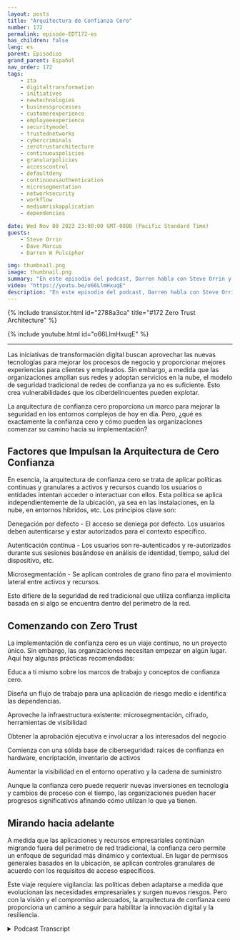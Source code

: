 ```yaml
---
layout: posts
title: "Arquitectura de Confianza Cero"
number: 172
permalink: episode-EDT172-es
has_children: false
lang: es
parent: Episodios
grand_parent: Español
nav_order: 172
tags:
    - zta
    - digitaltransformation
    - initiatives
    - newtechnologies
    - businessprocesses
    - customerexperience
    - employeeexperience
    - securitymodel
    - trustednetworks
    - cybercriminals
    - zerotrustarchitecture
    - continuouspolicies
    - granularpolicies
    - accesscontrol
    - defaultdeny
    - continuousauthentication
    - microsegmentation
    - networksecurity
    - workflow
    - mediumriskapplication
    - dependencies

date: Wed Nov 08 2023 23:00:00 GMT-0800 (Pacific Standard Time)
guests:
    - Steve Orrin
    - Dave Marcus
    - Darren W Pulsipher

img: thumbnail.png
image: thumbnail.png
summary: "En este episodio del podcast, Darren habla con Steve Orrin y Dave Marcus y discute sobre arquitectura de confianza cero, un nuevo modelo de seguridad necesario para los ambientes digitales actuales donde el perímetro de la red está desapareciendo. Los expertos explican qué es la confianza cero, principios claves como el rechazo de acceso por defecto y la autenticación continua, y dan consejos para las organizaciones que inician su viaje hacia la confianza cero."
video: "https://youtu.be/o66LlmHxuqE"
description: "En este episodio del podcast, Darren habla con Steve Orrin y Dave Marcus y discute sobre arquitectura de confianza cero, un nuevo modelo de seguridad necesario para los ambientes digitales actuales donde el perímetro de la red está desapareciendo. Los expertos explican qué es la confianza cero, principios claves como el rechazo de acceso por defecto y la autenticación continua, y dan consejos para las organizaciones que inician su viaje hacia la confianza cero."
---
```


<div>
{% include transistor.html id="2788a3ca" title="#172 Zero Trust Architecture" %}

{% include youtube.html id="o66LlmHxuqE" %}
</div>

---

Las iniciativas de transformación digital buscan aprovechar las nuevas tecnologías para mejorar los procesos de negocio y proporcionar mejores experiencias para clientes y empleados. Sin embargo, a medida que las organizaciones amplían sus redes y adoptan servicios en la nube, el modelo de seguridad tradicional de redes de confianza ya no es suficiente. Esto crea vulnerabilidades que los ciberdelincuentes pueden explotar.

La arquitectura de confianza cero proporciona un marco para mejorar la seguridad en los entornos complejos de hoy en día. Pero, ¿qué es exactamente la confianza cero y cómo pueden las organizaciones comenzar su camino hacia su implementación?

## Factores que Impulsan la Arquitectura de Cero Confianza

En esencia, la arquitectura de confianza cero se trata de aplicar políticas continuas y granulares a activos y recursos cuando los usuarios o entidades intentan acceder o interactuar con ellos. Esta política se aplica independientemente de la ubicación, ya sea en las instalaciones, en la nube, en entornos híbridos, etc. Los principios clave son:

Denegación por defecto - El acceso se deniega por defecto. Los usuarios deben autenticarse y estar autorizados para el contexto específico.

Autenticación continua - Los usuarios son re-autenticados y re-autorizados durante sus sesiones basándose en análisis de identidad, tiempo, salud del dispositivo, etc.

Microsegmentación - Se aplican controles de grano fino para el movimiento lateral entre activos y recursos.

Esto difiere de la seguridad de red tradicional que utiliza confianza implícita basada en si algo se encuentra dentro del perímetro de la red.

## Comenzando con Zero Trust

La implementación de confianza cero es un viaje continuo, no un proyecto único. Sin embargo, las organizaciones necesitan empezar en algún lugar. Aquí hay algunas prácticas recomendadas:

Educa a ti mismo sobre los marcos de trabajo y conceptos de confianza cero.

Diseña un flujo de trabajo para una aplicación de riesgo medio e identifica las dependencias.

Aproveche la infraestructura existente: microsegmentación, cifrado, herramientas de visibilidad

Obtener la aprobación ejecutiva e involucrar a los interesados del negocio

Comienza con una sólida base de ciberseguridad: raíces de confianza en hardware, encriptación, inventario de activos

Aumentar la visibilidad en el entorno operativo y la cadena de suministro

Aunque la confianza cero puede requerir nuevas inversiones en tecnología y cambios de proceso con el tiempo, las organizaciones pueden hacer progresos significativos afinando cómo utilizan lo que ya tienen.

## Mirando hacia adelante

A medida que las aplicaciones y recursos empresariales continúan migrando fuera del perímetro de red tradicional, la confianza cero permite un enfoque de seguridad más dinámico y contextual. En lugar de permisos generales basados en la ubicación, se aplican controles granulares de acuerdo con los requisitos de acceso específicos.

Este viaje requiere vigilancia: las políticas deben adaptarse a medida que evolucionan las necesidades empresariales y surgen nuevos riesgos. Pero con la visión y el compromiso adecuados, la arquitectura de confianza cero proporciona un camino a seguir para habilitar la innovación digital y la resiliencia.



<details>
<summary> Podcast Transcript </summary>

<p></p>

</details>

